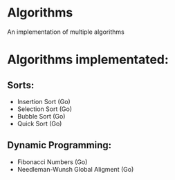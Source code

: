 # Algorithms
An implementation of multiple algorithms

# Algorithms implementated:
## Sorts:
- Insertion Sort (Go)
- Selection Sort (Go)
- Bubble Sort (Go)
- Quick Sort (Go)
## Dynamic Programming:
- Fibonacci Numbers (Go)
- Needleman-Wunsh Global Aligment (Go)
